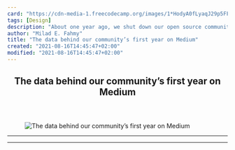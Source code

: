 ```yaml
---
card: "https://cdn-media-1.freecodecamp.org/images/1*HodyA0fLyaqJ29p5FFBUpw.png"
tags: [Design]
description: "About one year ago, we shut down our open source community’s "
author: "Milad E. Fahmy"
title: "The data behind our community’s first year on Medium"
created: "2021-08-16T14:45:47+02:00"
modified: "2021-08-16T14:45:47+02:00"
---
```

<div class="site-wrapper">
<main id="site-main" class="site-main outer">
<div class="inner">
<article class="post-full post tag-design tag-tech tag-writing tag-life-lessons tag-startup ">
<header class="post-full-header">
<h1 class="post-full-title">The data behind our community’s first year on Medium</h1>
</header>
<figure class="post-full-image">
<picture>
<source media="(max-width: 700px)" sizes="1px" srcset="data:image/gif;base64,R0lGODlhAQABAIAAAAAAAP///yH5BAEAAAAALAAAAAABAAEAAAIBRAA7 1w">
<source media="(min-width: 701px)" sizes="(max-width: 800px) 400px,
(max-width: 1170px) 700px,
1400px" srcset="https://cdn-media-1.freecodecamp.org/images/1*HodyA0fLyaqJ29p5FFBUpw.png 300w,
https://cdn-media-1.freecodecamp.org/images/1*HodyA0fLyaqJ29p5FFBUpw.png 600w,
https://cdn-media-1.freecodecamp.org/images/1*HodyA0fLyaqJ29p5FFBUpw.png 1000w,
https://cdn-media-1.freecodecamp.org/images/1*HodyA0fLyaqJ29p5FFBUpw.png 2000w">
<img onerror="this.style.display='none'" src="https://cdn-media-1.freecodecamp.org/images/1*HodyA0fLyaqJ29p5FFBUpw.png" alt="The data behind our community’s first year on Medium">
</picture>
</figure>
<section class="post-full-content">
<div class="post-content">
</div>
<hr>
<hr>
</section>
</article>
</div>
</main>
</div>
<!-- Google Tag Manager (noscript) -->
<!-- End Google Tag Manager (noscript) -->
